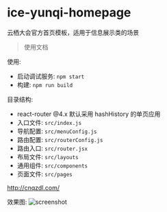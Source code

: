 # ice-yunqi-homepage

云栖大会官方首页模板，适用于信息展示类的场景

> 使用文档

使用:

- 启动调试服务: `npm start`
- 构建: `npm run build`

目录结构:

- react-router @4.x 默认采用 hashHistory 的单页应用
- 入口文件: `src/index.js`
- 导航配置: `src/menuConfig.js`
- 路由配置: `src/routerConfig.js`
- 路由入口: `src/router.jsx`
- 布局文件: `src/layouts`
- 通用组件: `src/components`
- 页面文件: `src/pages`

http://cnqzdl.com/

效果图:
![screenshot](https://img.alicdn.com/tfs/TB1ZuTBtbwrBKNjSZPcXXXpapXa-2840-1596.png)
